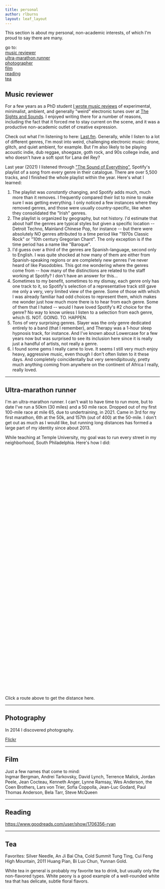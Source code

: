 ```yaml
---
title: personal
author: rlburns
layout: leaf_layout
---
```

This section is about my personal, non-academic interests, of which I'm proud to say there are many. 

go to:  
[music reviewer](#music)   
[ultra-marathon runner](#running)   
[photographer](#photo)   
[film](#film)   
[reading](#books)   
[tea](#tea)     

<a name="music"> </a>

## Music reviewer
For a few years as a PhD student [I wrote music reviews](http://thesightsandsounds.com/author/burnsr77/) of experimental, minimalist, ambient, and generally "weird" electronic tunes over at [The Sights and Sounds](http://thesightsandsounds.com/). I enjoyed writing there for a number of reasons, including the fact that it forced me to stay current on the scene, and it was a productive non-academic outlet of creative expression.

Check out what I'm listening to here: [Last.fm](http://www.last.fm/user/east_west). Generally, while I listen to a lot of different genres, I'm most into weird, challenging electronic music: drone, glitch, and quiet ambient, for example. But I'm also likely to be playing acoustic indie, dub reggae, shoegaze, goth rock, and 90s college indie, and who doesn't have a soft spot for Lana del Rey?

Last year (2021) I listened through ["The Sound of Everything"](https://open.spotify.com/playlist/69fEt9DN5r4JQATi52sRtq), Spotify's playlist of a song from every genre in their catalogue. There are over 5,500 tracks, and I finished the whole playlist within the year. Here's what I learned:  
1. The playlist was *constantly* changing, and Spotify adds much, much more than it removes. I frequently compared their list to mine to make sure I was getting everything. I only noticed a few instances where they removed genres, and those were usually country-specific, like when they consolidated the "Irish" genres. 
2. The playlist is organized by geography, but not history. I'd estimate that about half the genres are typical styles but given a specific location -- Detroit Techno, Mainland Chinese Pop, for instance -- but there were absolutely NO genres attributed to a time period like "1970s Classic Rock" or "10th century Gregorian Chant". The only exception is if the time period has a name like "Baroque". 
3. I'd guess over a third of the genres are Spanish-language, second only to English. I was quite shocked at how many of them are either from Spanish-speaking regions or are completely new genres I've never heard of like Pasodobles. This got me wondering where the genres come from -- how many of the distinctions are related to the staff working at Spotify? I don't have an answer for this...
4. Sometimes to my benefit, sometimes to my dismay, each genre only has one track to it, so Spotify's selection of a representative track still gave me only a very, very limited view of the genre. Some of those with which I was already familiar had odd choices to represent them, which makes me wonder just how much more there is to hear from each genre. Some of them that I hated -- would I have loved Spotify's #2 choice for the genre? No way to know unless I listen to a selection from each genre, which IS. NOT. GOING. TO. HAPPEN.
5. Tons of very surprising genres. Slayer was the only genre dedicated entirely to a band (that I remember), and Therapy was a 1-hour sleep hypnosis track, for instance. And I've known about Lowercase for a few years now but was surprised to see its inclusion here since it is really just a handful of artists, not really a genre. 
6. I found some gems I really came to love. It seems I still very much enjoy heavy, aggressive music, even though I don't often listen to it these days. And completely coincidentally but very serendipitously, pretty much anything coming from anywhere on the continent of Africa I really, really loved.  

- - -

<a name="running"> </a>

## Ultra-marathon runner

I'm an ultra-marathon runner. I can't wait to have time to run more, but to date I've run a 50km (30 miles) and a 50 mile race. Dropped out of my first 100-mile race at mile 65, due to undertraining, in 2021. Came in 3rd for my first marathon, 6th at the 50k, and 157th (out of 400) at the 50-mile. I don't get out as much as I would like, but running long distances has formed a large part of my identity since about 2013. 

While teaching at Temple University, my goal was to run every street in my neighborhood, South Philadelphia. Here's how I did:
<div id='map' style='height:800px; width:1200px'></div>
<script>
		var map = L.map('map',{center:[39.92149,-75.1625],zoom:14});

		L.tileLayer('http://{s}.tile.osm.org/{z}/{x}/{y}.png', {
			attribution: '&copy; <a href="http://osm.org/copyright">OpenStreetMap</a> contributors'
		}).addTo(map);


		L.geoJson(runkeeper, {style: myStyle, onEachFeature: onEachFeature}).addTo(map);
</script>

<div id="distance">Click a route above to get the distance here.</div>

- - -

<a name="photo"> </a>

## Photography

In 2014 I discovered photography.   

[Flickr](http://flickr.com/photos/burnsr77)


- - -

<a name="film"> </a>

## Film

Just a few names that come to mind:  
Ingmar Bergman, Andrei Tarkovsky, David Lynch, Terrence Malick, Jordan Peele, Jean Cocteau, Kenneth Anger, Lynne Ramsay, Wes Anderson, the Coen Brothers, Lars von Trier, Sofia Coppolla, Jean-Luc Godard, Paul Thomas Anderson, Bela Tarr, Steve McQueen


- - -

<a name="books"> </a>

## Reading

https://www.goodreads.com/user/show/1706356-ryan



- - -

<a name="tea"> </a>

## Tea

Favorites: Silver Needle, An Ji Bai Cha, Cold Summit Tung Ting, Cui Feng High Mountain, 2011 Huang Pian, Bi Luo Chun, Yunnan Gold.

White tea in general is probably my favorite tea to drink, but usually only the non-flavored types. White peony is a good example of a well-rounded white tea that has delicate, subtle floral flavors. 






